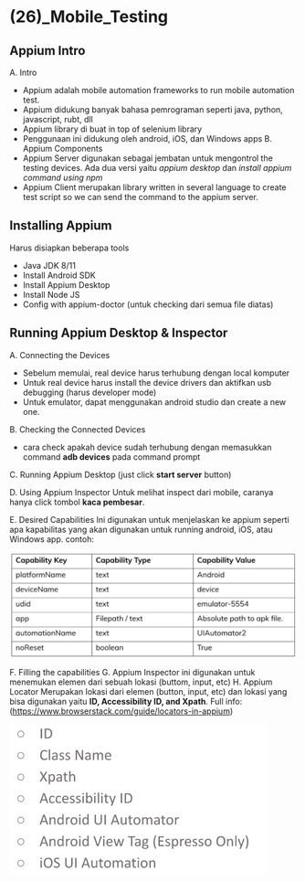 # (26)_Mobile_Testing

## Appium Intro 

 A. Intro
  - Appium adalah mobile automation frameworks to run mobile automation test.
  - Appium didukung banyak bahasa pemrograman seperti java, python, javascript, rubt, dll
  - Appium library di buat in top of selenium library
  - Penggunaan ini didukung oleh android, iOS, dan Windows apps
 B. Appium Components
  - Appium Server digunakan sebagai jembatan untuk mengontrol the testing devices. Ada dua versi yaitu *appium desktop* dan *install appium command using npm*
  - Appium Client merupakan library written in several language to create test script so we can send the command to the appium server.

## Installing Appium

 Harus disiapkan beberapa tools
  - Java JDK 8/11
  - Install Android SDK
  - Install Appium Desktop
  - Install Node JS
  - Config with appium-doctor (untuk checking dari semua file diatas)

## Running Appium Desktop & Inspector

 A. Connecting the Devices
  - Sebelum memulai, real device harus terhubung dengan local komputer
  - Untuk real device harus install the device drivers dan aktifkan usb debugging (harus developer mode)
  - Untuk emulator, dapat menggunakan android studio dan create a new one.

 B. Checking the Connected Devices
  - cara check apakah device sudah terhubung dengan memasukkan command **adb devices** pada command prompt

 C. Running Appium Desktop (just click **start server** button)

 D. Using Appium Inspector 
  Untuk melihat inspect dari mobile, caranya hanya click tombol **kaca pembesar**.

 E. Desired Capabilities 
  Ini digunakan untuk menjelaskan ke appium seperti apa kapabilitas yang akan digunakan untuk running android, iOS, atau Windows app. contoh:

  ![alt text](1.jpg)

 F. Filling the capabilities
 G. Appium Inspector
  ini digunakan untuk menemukan elemen dari sebuah lokasi (buttom, input, etc)
 H. Appium Locator
  Merupakan lokasi dari elemen (button, input, etc) dan lokasi yang bisa digunakan yaitu **ID, Accessibility ID, and Xpath**. Full info: (https://www.browserstack.com/guide/locators-in-appium)

  ![alt text](2.jpg)
